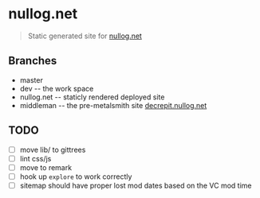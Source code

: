 # nullog.net

> Static generated site for [nullog.net]

## Branches
 - master
 - dev -- the work space
 - nullog.net -- staticly rendered deployed site
 - middleman  -- the pre-metalsmith site [decrepit.nullog.net]
 
## TODO
 - [ ] move lib/ to gittrees
 - [ ] lint css/js
 - [ ] move to remark
 - [ ] hook up `explore` to work correctly
 - [ ] sitemap should have proper lost mod dates based on the VC mod time
 
 [nullog.net]: https://nullog.net
 [decrepit.nullog.net]: http://decrepit.nullog.net
 